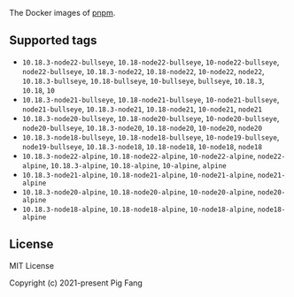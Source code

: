 The Docker images of [pnpm](https://pnpm.io).

## Supported tags

- `10.18.3-node22-bullseye`, `10.18-node22-bullseye`, `10-node22-bullseye`, `node22-bullseye`, `10.18.3-node22`, `10.18-node22`, `10-node22`, `node22`, `10.18.3-bullseye`, `10.18-bullseye`, `10-bullseye`, `bullseye`, `10.18.3`, `10.18`, `10`
- `10.18.3-node21-bullseye`, `10.18-node21-bullseye`, `10-node21-bullseye`, `node21-bullseye`, `10.18.3-node21`, `10.18-node21`, `10-node21`, `node21`
- `10.18.3-node20-bullseye`, `10.18-node20-bullseye`, `10-node20-bullseye`, `node20-bullseye`, `10.18.3-node20`, `10.18-node20`, `10-node20`, `node20`
- `10.18.3-node18-bullseye`, `10.18-node18-bullseye`, `10-node19-bullseye`, `node19-bullseye`, `10.18.3-node18`, `10.18-node18`, `10-node18`, `node18`
- `10.18.3-node22-alpine`, `10.18-node22-alpine`, `10-node22-alpine`, `node22-alpine`, `10.18.3-alpine`, `10.18-alpine`, `10-alpine`, `alpine`
- `10.18.3-node21-alpine`, `10.18-node21-alpine`, `10-node21-alpine`, `node21-alpine`
- `10.18.3-node20-alpine`, `10.18-node20-alpine`, `10-node20-alpine`, `node20-alpine`
- `10.18.3-node18-alpine`, `10.18-node18-alpine`, `10-node18-alpine`, `node18-alpine`

## License

MIT License

Copyright (c) 2021-present Pig Fang
